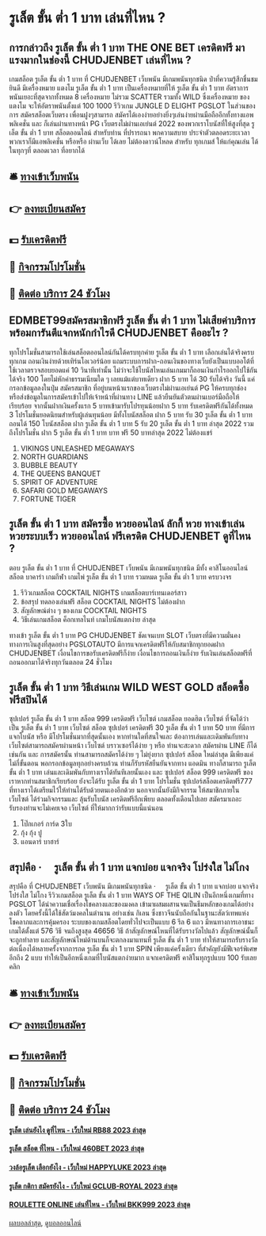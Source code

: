 # รูเล็ต ขั้น ต่ำ 1 บาท เล่นที่ไหน ?
## การกล่าวถึง รูเล็ต ขั้น ต่ำ 1 บาท THE ONE BET เครดิตฟรี มาแรงมากในช่องนี้ CHUDJENBET เล่นที่ไหน ?
เกมสล็อต รูเล็ต ขั้น ต่ำ 1 บาท ที่ CHUDJENBET เว็บพนัน มีเกมพนันทุกชนิด ป่าที่ความรู้สึกชื่นชมยินดี มีเครื่องหมาย แตงโม รูเล็ต ขั้น ต่ำ 1 บาท เป็นเครื่องหมายที่ให้ รูเล็ต ขั้น ต่ำ 1 บาท อัตราการพนันเยอะที่สุดจากทั้งหมด 8 เครื่องหมาย ไม่รวม SCATTER รวมทั้ง WILD ซึ่งเครื่องหมาย ของ แตงโม จะให้อัตราพนันตั้งแต่ 100 1000
รีวิวเกม JUNGLE D ELIGHT PGSLOT ในส่วนของการ สมัครสล็อตเว็บตรง เพื่อนฝูงๆสามารถ สมัครได้เองง่ายอย่างยิ่งๆเล่นง่ายผ่านมือถืออีกทั้งทางแอพพลิเคชั่น และ ก็เล่นผ่านทางหน้า PG เว็บตรงไม่ผ่านเอเย่นต์ 2022 ของพวกเราโบนัสที่ให้สูงที่สุด รูเล็ต ขั้น ต่ำ 1 บาท สล็อตออนไลน์ สำหรับท่าน ที่ปรารถนา พกความสบาย ประจำตัวตลอดระยะเวลา พวกเราก็มีแอพลิเคชั่น หรือหรือ ผ่านเว็บ ได้เลย ไม่ต้องดาวน์โหลด สำหรับ ทุกเกมส์ ให้แก่คุณเล่น ได้ในทุกๆที่ ตลอดเวลา ที่อยากได้

## 🛎 [ทางเข้าเว็บพนัน](https://bit.ly/3SdLNi2)
## 👉 [ลงทะเบียนสมัคร](https://bit.ly/3SdLNi2)
## 💵 [รับเครดิตฟรี](https://bit.ly/3dyRKHj)
## 👑 [กิจกรรมโปรโมชั่น](https://bit.ly/3dyRKHj)
## 📱 [ติดต่อ บริการ 24 ชัวโมง](https://bit.ly/3dyRKHj)

## EDMBET99สมัครสมาชิกฟรี รูเล็ต ขั้น ต่ำ 1 บาท ไม่เสียค่าบริการ พร้อมการันตีแจกหนักกำไรดี CHUDJENBET คืออะไร ?
ทุกโปรโมชั่นสามารถใช้เล่นสล็อตออนไลน์กันได้ครบทุกค่าย รูเล็ต ขั้น ต่ำ 1 บาท เลือกเล่นได้จริงครบทุกเกม ถอนเงินง่ายด้วยเทิร์นโอเวอร์น้อย แถมระบบการฝาก-ถอนเงินของทางเว็บยังเป็นแบบออโต้ที่ใช้เวลาตรวจสอบยอดแค่ 10 วินาทีเท่านั้น ไม่ว่าจะใช้โบนัสไหนเล่นเกมมาก็ถอนเงินกำไรออกไปใช้กันได้จริง 100 โดยไม่หักค่าธรรมเนียมใด ๆ เลยแม้แต่บาทเดียว
ฝาก 5 บาท ได้ 30 รับได้จริง วันนี้ แค่กรอกข้อมูลลงในปุ่ม สมัครสมาชิก ที่อยู่บนหน้าแรกของเว็บตรงไม่ผ่านเอเย่นต์ PG ให้ครบทุกช่อง หรือส่งข้อมูลในการสมัครเข้าไปให้เจ้าหน้าที่ผ่านทาง LINE แล้วยืนยันตัวตนผ่านเบอร์มือถือให้เรียบร้อย จากนั้นฝากเงินครั้งแรก 5 บาทเข้ามารับโปรทุนน้อยฝาก 5 บาท รับเครดิตฟรีกันได้ทั้งหมด 3 โปรโมชั่นยอดนิยมสำหรับผู้เล่นทุนน้อย มีทั้งโบนัสสล็อต ฝาก 5 บาท รับ 30 รูเล็ต ขั้น ต่ำ 1 บาท ถอนได้ 150 โบนัสสล็อต ฝาก รูเล็ต ขั้น ต่ำ 1 บาท 5 รับ 20 รูเล็ต ขั้น ต่ำ 1 บาท ล่าสุด 2022 รวมถึงโปรโมชั่น ฝาก 5 รูเล็ต ขั้น ต่ำ 1 บาท บาท ฟรี 50 บาทล่าสุด 2022 ไม่ต้องแชร์
1. VIKINGS UNLEASHED MEGAWAYS
2. NORTH GUARDIANS
3. BUBBLE BEAUTY
4. THE QUEENS BANQUET
5. SPIRIT OF ADVENTURE
6. SAFARI GOLD MEGAWAYS
7. FORTUNE TIGER

## รูเล็ต ขั้น ต่ำ 1 บาท สมัครซื้อ หวยออนไลน์ ลักกี้ หวย ทางเข้าเล่นหวยระบบเร็ว หวยออนไลน์ ฟรีเครดิต CHUDJENBET ดูที่ไหน ?
ตอบ รูเล็ต ขั้น ต่ำ 1 บาท ที่ CHUDJENBET เว็บพนัน มีเกมพนันทุกชนิด มีทั้ง คาสิโนออนไลน์ สล็อต บาคาร่า เกมกีฬา เกมไพ่ รูเล็ต ขั้น ต่ำ 1 บาท รวมหมด รูเล็ต ขั้น ต่ำ 1 บาท ครบวงจร
1. รีวิวเกมสล็อต COCKTAIL NIGHTS เกมสล็อตบาร์เทนเดอร์สาว
2. ข้อสรุป ทดลองเล่นฟรี สล็อต COCKTAIL NIGHTS ไม่ต้องฝาก
3. สัญลักษณ์ต่าง ๆ ของเกม COCKTAIL NIGHTS
4. วิธีเล่นเกมสล็อต ค็อกเทลไนท์ เกมโบนัสแตกง่าย ล่าสุด

ทางเข้า รูเล็ต ขั้น ต่ำ 1 บาท PG CHUDJENBET ชัดเจนเบท SLOT เว็บตรงที่มีความมั่นคงทางการเงินสูงที่สุดอย่าง PGSLOTAUTO มีการแจกเครดิตฟรีให้กับสมาชิกทุกยอดฝาก CHUDJENBET เงื่อนไขการขอรับเครดิตฟรีก็ง่าย เงื่อนไขการถอนเงินก็ง่าย รับเงินเล่นสล็อตฟรีที่ถอนออกมาได้จริงทุกวันตลอด 24 ชั่วโมง

## รูเล็ต ขั้น ต่ำ 1 บาท วิธีเล่นเกม WILD WEST GOLD สล็อตซื้อฟรีสปินได้
ซุปเปอร์ รูเล็ต ขั้น ต่ำ 1 บาท สล็อต 999 เครดิตฟรี เว็บไซต์ เกมสล็อต ยอดฮิต เว็บไซต์ ที่จัดได้ว่า เป็น รูเล็ต ขั้น ต่ำ 1 บาท เว็บไซต์ สล็อต ซุปเปอร์ เครดิตฟรี 30 รูเล็ต ขั้น ต่ำ 1 บาท 50 บาท ที่มีการแจกโบนัส หรือ มีโปรโมชั่นมากที่สุดนั้นเอง หากท่านใดที่สนใจและ ต้องการเล่นและเดิมพันกับทาง เว็บไซต์สามารถสมัครผ่านหน้า เว็บไซต์ บราวเซอร์ได้ง่าย ๆ หรือ ท่านจะสะดวก สมัครผ่าน LINE ก็ได้เช่นกัน และ การสมัครนั้น ท่านสามารถสมัครได้ง่าย ๆ ไม่ยุ่งยาก ซุปเปอร์ สล็อต ใหม่ล่าสุด มีเพียงแค่ไม่กี่ขั้นตอน พอกรอกข้อมูลทุกอย่างครบถ้วน ท่านก็รับรหัสยืนยันจากทาง แอดมิน ทางก็สามารถ รูเล็ต ขั้น ต่ำ 1 บาท เล่นและเดิมพันกับทางเราได้ทันทีเลยนั้นเอง และ ซุปเปอร์ สล็อต 999 เครดิตฟรี ของเราหากท่านสมาชิกเรียบร้อย ยังจะได้รับ รูเล็ต ขั้น ต่ำ 1 บาท โปรโมชั่น ซุปเปอร์สล็อตเครดิตฟรี777 ที่ทางเราได้เตรียมไว้ให้ท่านได้รับด้วยตนเองอีกด้วย นอกจากนั้นยังมีกิจกรรม ให้สมาชิกภายใน เว็บไซต์ ได้ร่วมกิจกรรมและ ลุ้นรับโบนัส เครดิตฟรีอีกเพียบ ตลอดทั้งเดือนไปเลย สมัครมาเถอะ รับรองท่านจะไม่เคยเจอ เว็บไซต์ ที่ให้มากกว่ารับแบบนี้แน่นอน
1. โป๊กเกอร์ การ์ด 3ใบ
2. กุ้ง กุ้ง ปู
3. แอนดาร์ บาฮาร์

## สรุปคือ ·     รูเล็ต ขั้น ต่ำ 1 บาท แจกบ่อย แจกจริง โปร่งใส ไม่โกง
สรุปคือ ที่ CHUDJENBET เว็บพนัน มีเกมพนันทุกชนิด ·     รูเล็ต ขั้น ต่ำ 1 บาท แจกบ่อย แจกจริง โปร่งใส ไม่โกง รีวิวเกมสล็อต รูเล็ต ขั้น ต่ำ 1 บาท WAYS OF THE QILIN เป็นอีกหนึ่งเกมที่ทาง PGSLOT ได้นำความเชื่อเรื่องโชคลางและของมงคล เข้ามาผสมผสานจนเป็นธีมหลักของเกมได้อย่างลงตัว โดยครั้งนี้ได้ใช้สัตว์มงคลในตำนาน อย่างเช่น กิเลน ซึ่งชาวจีนนับถือกันในฐานะสัตว์เทพแห่งโชคลาภและการคุ้มครอง
ระบบของเกมสล็อตโดยทั่วไปจะเป็นแบบ 6 รีล 6 แถว มีหนทางการเอาชนะเกมได้ตั้งแต่ 576 วิธี จนถึงสูงสุด 46656 วิธี ถ้าสัญลักษณ์ไหนที่ได้รับรางวัลไปแล้ว สัญลักษณ์นั้นก็จะถูกทำลาย และสัญลักษณ์ใหม่ด้านบนก็จะตกลงมาแทนที่ รูเล็ต ขั้น ต่ำ 1 บาท ทำให้สามารถรับรางวัลต่อเนื่องได้หลายครั้งจากการกด รูเล็ต ขั้น ต่ำ 1 บาท SPIN เพียงแค่ครั้งเดียว ที่สำคัญยังมีฟีเจอร์พิเศษอีกถึง 2 แบบ ทำให้เป็นอีกหนึ่งเกมที่โบนัสแตกง่ายมาก แจกเครดิตฟรี คาสิโนทุกรูปแบบ 100 รับเลยคลิก

## 🛎 [ทางเข้าเว็บพนัน](https://bit.ly/3SdLNi2)
## 👉 [ลงทะเบียนสมัคร](https://bit.ly/3SdLNi2)
## 💵 [รับเครดิตฟรี](https://bit.ly/3dyRKHj)
## 👑 [กิจกรรมโปรโมชั่น](https://bit.ly/3dyRKHj)
## 📱 [ติดต่อ บริการ 24 ชัวโมง](https://bit.ly/3dyRKHj)

#### [รูเล็ต เล่นยังไง ดูที่ไหน - เว็บใหม่ RB88 2023 ล่าสุด](https://atom.io/themes/รูเล็ต%20เล่นยังไง%20ดูที่ไหน%20-%20เว็บใหม่%20rb88%202023%20ล่าสุด)
#### [รูเล็ต สล็อต ที่ไหน - เว็บใหม่ 460BET 2023 ล่าสุด](https://atom.io/themes/รูเล็ต%20สล็อต%20ที่ไหน%20-%20เว็บใหม่%20460bet%202023%20ล่าสุด)
#### [วงล้อรูเล็ต เลือกยังไง - เว็บใหม่ HAPPYLUKE 2023 ล่าสุด](https://atom.io/themes/วงล้อรูเล็ต%20เลือกยังไง%20-%20เว็บใหม่%20happyluke%202023%20ล่าสุด)
#### [รูเล็ต กติกา สมัครยังไง - เว็บใหม่ GCLUB-ROYAL 2023 ล่าสุด](https://atom.io/themes/รูเล็ต%20กติกา%20สมัครยังไง%20-%20เว็บใหม่%20gclub-royal%202023%20ล่าสุด)
#### [ROULETTE ONLINE เล่นที่ไหน - เว็บใหม่ BKK999 2023 ล่าสุด](https://atom.io/themes/roulette%20online%20เล่นที่ไหน%20-%20เว็บใหม่%20bkk999%202023%20ล่าสุด)

[ผลบอลล่าสุด](https://siamsport.tv "ผลบอลล่าสุด"), [ดูบอลออนไลน์](https://siamsport.tv/ดูบอลสด "ดูบอลออนไลน์")